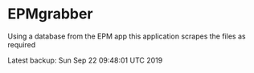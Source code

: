 # EPMgrabber
Using a database from the EPM app this application scrapes the files as required


Latest backup: Sun Sep 22 09:48:01 UTC 2019
